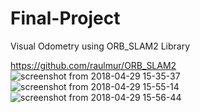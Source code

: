 # Final-Project
Visual Odometry using ORB_SLAM2 Library




https://github.com/raulmur/ORB_SLAM2
![screenshot from 2018-04-29 15-35-37](https://user-images.githubusercontent.com/36164448/39414614-b5693e92-4c07-11e8-9db9-f1660f1a76df.png)
![screenshot from 2018-04-29 15-55-14](https://user-images.githubusercontent.com/36164448/39414615-b573d1cc-4c07-11e8-86bc-274df06e8929.png)
![screenshot from 2018-04-29 15-56-44](https://user-images.githubusercontent.com/36164448/39414616-b593aa10-4c07-11e8-8fa5-f9602d0aa4ca.png)
